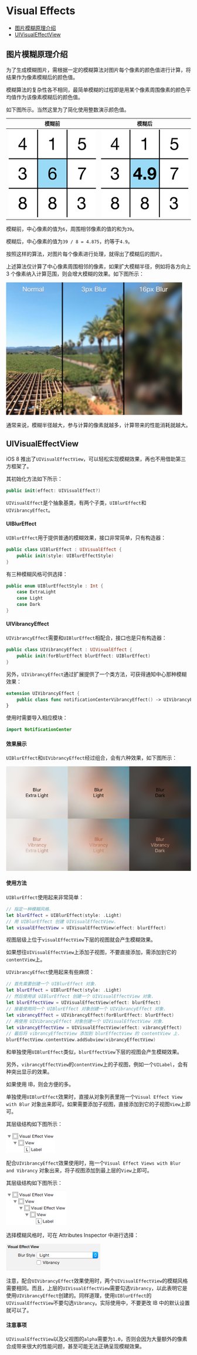 # Visual Effects

- [图片模糊原理介绍](#图片模糊原理介绍)
- [UIVisualEffectView](#UIVisualEffectView)

## 图片模糊原理介绍

为了生成模糊图片，需根据一定的模糊算法对图片每个像素的颜色值进行计算，将结果作为像素模糊后的颜色值。

模糊算法的复杂性各不相同，最简单模糊的过程即是用某个像素周围像素的颜色平均值作为该像素模糊后的颜色值。

如下图所示。当然这里为了简化使用整数演示颜色值。

模糊前 | 模糊后
---|---
![](./Screenshot/HowBlursWork1.png) | ![](./Screenshot/HowBlursWork2.png)

模糊前，中心像素的值为`6`，周围相邻像素的值的和为`39`。

模糊后，中心像素的值为`39 / 8 = 4.875`，约等于`4.9`。

按照这样的算法，对图片每个像素进行处理，就得出了模糊后的图片。

上述算法仅计算了中心像素周围相邻的像素，如果扩大模糊半径，例如将各方向上 3 个像素纳入计算范围，则会增大模糊的效果。如下图所示：

![](./Screenshot/BlurRadius.png)

通常来说，模糊半径越大，参与计算的像素就越多，计算带来的性能消耗就越大。

<a name="UIVisualEffectView"></a>
## UIVisualEffectView

iOS 8 推出了`UIVisualEffectView`，可以轻松实现模糊效果，再也不用借助第三方框架了。

其初始化方法如下所示：

```swift
public init(effect: UIVisualEffect?)
```

`UIVisualEffect`是个抽象基类，有两个子类，`UIBlurEffect`和`UIVibrancyEffect`。

#### UIBlurEffect

`UIBlurEffect`用于提供普通的模糊效果，接口非常简单，只有构造器：

```swift
public class UIBlurEffect : UIVisualEffect {
    public init(style: UIBlurEffectStyle)
}
```

有三种模糊风格可供选择：

```swift
public enum UIBlurEffectStyle : Int {
    case ExtraLight
    case Light
    case Dark
}
```

#### UIVibrancyEffect

`UIVibrancyEffect`需要和`UIBlurEffect`相配合，接口也是只有构造器：

```swift
public class UIVibrancyEffect : UIVisualEffect {
    public init(forBlurEffect blurEffect: UIBlurEffect)
}
```

另外，`UIVibrancyEffect`通过扩展提供了一个类方法，可获得通知中心那种模糊效果：

```swift
extension UIVibrancyEffect {
    public class func notificationCenterVibrancyEffect() -> UIVibrancyEffect
}
```

使用时需要导入相应模块：

```swift
import NotificationCenter
```

#### 效果展示

`UIBlurEffect`和`UIVibrancyEffect`经过组合，会有六种效果，如下图所示：

![](./Screenshot/Style.png)

#### 使用方法

`UIBlurEffect`使用起来非常简单：

```swift
// 指定一种模糊风格.
let blurEffect = UIBlurEffect(style: .Light) 
// 用 UIBlurEffect 创建 UIVisualEffectView.
let visualEffectView = UIVisualEffectView(effect: blurEffect) 
```

视图层级上位于`visualEffectView`下层的视图就会产生模糊效果。

如果想往`UIVisualEffectView`上添加子视图，不要直接添加，需添加到它的`contentView`上。

`UIVibrancyEffect`使用起来有些麻烦：

```swift
// 首先需要创建一个 UIBlurEffect 对象.
let blurEffect = UIBlurEffect(style: .Light) 
// 然后使用该 UIBlurEffect 创建一个 UIVisualEffectView 对象.
let blurEffectView = UIVisualEffectView(effect: blurEffect)
// 接着使用同一个 UIBlurEffect 对象创建一个 UIVibrancyEffect 对象.
let vibrancyEffect = UIVibrancyEffect(forBlurEffect: blurEffect)
// 再使用 UIVibrancyEffect 对象创建一个 UIVisualEffectView 对象.
let vibrancyEffectView = UIVisualEffectView(effect: vibrancyEffect)
// 最后将 vibrancyEffectView 添加到 blurEffectView 的 contentView 上.
blurEffectView.contentView.addSubview(vibrancyEffectView)
```

和单独使用`UIBlurEffect`类似，`blurEffectView`下层的视图会产生模糊效果。

另外，`vibrancyEffectView`的`contentView`上的子视图，例如一个`UILabel`，会有种突出显示的效果。

如果使用 IB，则会方便的多。

单独使用`UIBlurEffect`效果时，直接从对象列表里拖一个`Visual Effect View with Blur`
对象出来即可。如果需要添加子视图，直接添加到它的子视图`View`上即可。

其层级结构如下图所示：

![](./Screenshot/VisualEffectViewWithBlur.png)

配合`UIVibrancyEffect`效果使用时，拖一个`Visual Effect Views with Blur and Vibrancy`
对象出来，将子视图添加到最上层的`View`上即可。

其层级结构如下图所示：

![](./Screenshot/VisualEffectViewsWithBlurAndVibrancy.png)

选择模糊风格时，可在 Attributes Inspector 中进行选择：

![](./Screenshot/VibrancyCheckbox.png)

注意，配合`UIVibrancyEffect`效果使用时，两个`UIVisualEffectView`的模糊风格需要相同。而且，上层的`UIVisualEffectView`需要勾选`Vibrancy`，以此表明它是使用`UIVibrancyEffect`创建的。同样道理，使用`UIBlurEffect`的`UIVisualEffectView`不要勾选`Vibrancy`。实际使用中，不要更改 IB 中的默认设置就可以了。

#### 注意事项

`UIVisualEffectView`以及父视图的`alpha`需要为`1.0`，否则会因为大量额外的像素合成带来很大的性能问题，甚至可能无法正确呈现模糊效果。
